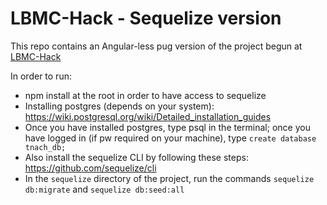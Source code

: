 # LBMC-Hack - Sequelize version

This repo contains an Angular-less pug version of the project begun at [LBMC-Hack](https://github.com/lynnsamuelson/LBMC-Hack)


In order to run:
- npm install at the root in order to have access to sequelize
- Installing postgres (depends on your system): https://wiki.postgresql.org/wiki/Detailed_installation_guides
- Once you have installed postgres, type psql in the terminal; once you have logged in (if pw required on your machine), type `create database tnach_db;`
- Also install the sequelize CLI by following these steps: https://github.com/sequelize/cli
- In the `sequelize` directory of the project, run the commands `sequelize db:migrate` and `sequelize db:seed:all`

